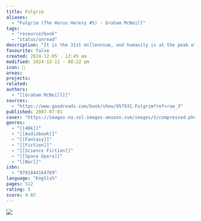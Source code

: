 ```yaml
---
title: Fulgrim
aliases:
  - "Fulgrim (The Horus Heresy #5) - Graham McNeill"
tags:
  - "resource/book"
  - "status/unread"
description: "It is the 31st millennium, and humanity is at the peak of its powers. As the Great Crusade, led by Warmaster Horus, continues to conquer the galaxy, Fulgrim, Primarch of the Emperor’s Children, leads his warriors into battle against a vile alien foe. From the blood of this campaign are sown the seeds that will lead this proud Legion to treachery, taking them down the darkest of paths of corruption. Leading up to the carnage of the Dropsite Massacre on Isstvan V, this is the tale of Fulgrim's tragic fall from grace."
favourite: false
created: 2024-12-05 - 12:45 am
modified: 2024-12-11 - 08:22 pm
icon: 📘
areas: 
projects: 
related: 
authors:
  - "[[Graham McNeill]]"
sources:
  - "https://www.goodreads.com/book/show/957931.Fulgrim?ref=rae_3"
published: 2007-07-01
cover: "https://images-na.ssl-images-amazon.com/images/S/compressed.photo.goodreads.com/books/1403985069i/957931.jpg"
genres:
  - "[[40k]]"
  - "[[Audiobook]]"
  - "[[Fantasy]]"
  - "[[Fiction]]"
  - "[[Science Fiction]]"
  - "[[Space Opera]]"
  - "[[War]]"
isbn:
  - "9781844164769"
language: "English"
pages: 512
rating: 5
score: 4.02
---
```


![](https://images-na.ssl-images-amazon.com/images/S/compressed.photo.goodreads.com/books/1403985069i/957931.jpg)
